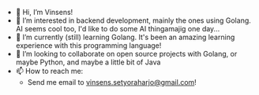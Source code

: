 - 👋 Hi, I’m Vinsens!
- 👀 I’m interested in backend development, mainly the ones using Golang. AI seems cool too, I'd like to do some AI thingamajig one day...
- 🌱 I’m currently (still) learning Golang. It's been an amazing learning experience with this programming language!
- 💞️ I’m looking to collaborate on open source projects with Golang, or maybe Python, and maybe a little bit of Java
- 📫 How to reach me:
  - Send me email to vinsens.setyoraharjo@gmail.com! 

<!---
vinsensss/vinsensss is a ✨ special ✨ repository because its `README.md` (this file) appears on your GitHub profile.
You can click the Preview link to take a look at your changes.
--->
